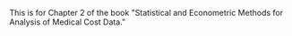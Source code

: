This is for Chapter 2 of the book "Statistical and Econometric Methods for Analysis of Medical Cost Data."
